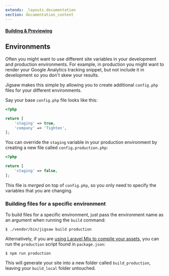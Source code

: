 ```yaml
---
extends: _layouts.documentation
section: documentation_content
---
```


#### [Building & Previewing](/docs/building-and-previewing)
## Environments

Often you might want to use different site variables in your development and production environments. For example, in production you might want to render your Google Analytics tracking snippet, but not include it in development so you don't skew your results.

Jigsaw makes this simple by allowing you to create additional `config.php` files for your different environments.

Say your base `config.php` file looks like this:

```php
<?php

return [
    'staging' => true,
    'company' => 'Tighten',
];
```

You can override the `staging` variable in your production environment by creating a new file called `config.production.php`:

```php
<?php

return [
    'staging' => false,
];
```

This file is _merged_ on top of `config.php`, so you only need to specify the variables that you are changing.

### Building files for a specific environment

To build files for a specific environment, just pass the environment name as an argument when running the `build` command:

```
$ ./vendor/bin/jigsaw build production
```

Alternatively, if you are [using Laravel Mix to compile your assets](/docs/compiling-assets), you can run the `production` script found in `package.json`:

```
$ npm run production
```

This will generate your site into a new folder called `build_production`, leaving your `build_local` folder untouched.
